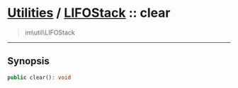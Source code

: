 # [Utilities](util.md) / [LIFOStack](util-LIFOStack.md) :: clear
 > im\util\LIFOStack
____

## Synopsis
```php
public clear(): void
```
